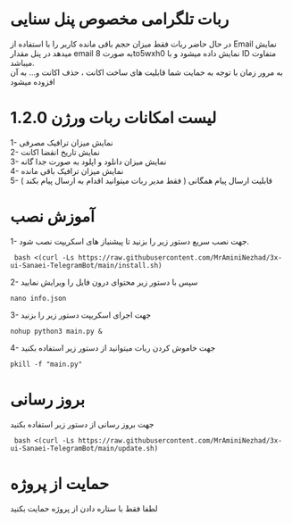 # ربات تلگرامی مخصوص پنل سنایی
در حال حاضر ربات فقط میزان حجم باقی مانده کاربر را با استفاده از Email نمایش میدهد در پنل مقدار email به صورت 8to5wxh0 نمایش داده میشود و با ID متفاوت میباشد.<br>
به مرور زمان با توجه به حمایت شما قابلیت های ساخت اکانت ، حذف اکانت و... به آن افزوده میشود

# لیست امکانات ربات ورژن 1.2.0  
1- نمایش میزان ترافیک مصرفی <br> 
2- نمایش تاریخ انقضا اکانت <br>
3- نمایش میزان دانلود و اپلود به صورت جدا گانه<br>
4- نمایش میزان ترافیک باقی مانده <br>
5- قابلیت ارسال پیام همگانی ( فقط مدیر ربات میتوانید اقدام به ارسال پیام بکند ) <br>


# آموزش نصب
1- جهت نصب سریع دستور زیر را بزنید تا پیشنیاز های اسکریپت نصب شود.<br>
```
 bash <(curl -Ls https://raw.githubusercontent.com/MrAminiNezhad/3x-ui-Sanaei-TelegramBot/main/install.sh)
```
2- سپس با دستور زیر محتوای درون فایل را ویرایش نمایید <br>
```
nano info.json
```
3- جهت اجرای اسکریپت دستور زیر را بزنید <br>
```
nohup python3 main.py &
```
4- جهت خاموش کردن ربات میتوانید از دستور زیر استفاده بکنید <br>
```
pkill -f "main.py"
```
# بروز رسانی
جهت بروز رسانی از دستور زیر استفاده بکنید <br>
```
 bash <(curl -Ls https://raw.githubusercontent.com/MrAminiNezhad/3x-ui-Sanaei-TelegramBot/main/update.sh)
```
# حمایت از پروژه
لطفا فقط با ستاره دادن از پروژه حمایت بکنید


